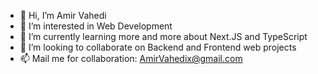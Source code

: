 - 👋 Hi, I’m Amir Vahedi
- 👀 I’m interested in Web Development
- 🌱 I’m currently learning more and more about Next.JS and TypeScript
- 💞️ I’m looking to collaborate on Backend and Frontend web projects
- 📫 Mail me for collaboration: AmirVahedix@gmail.com
